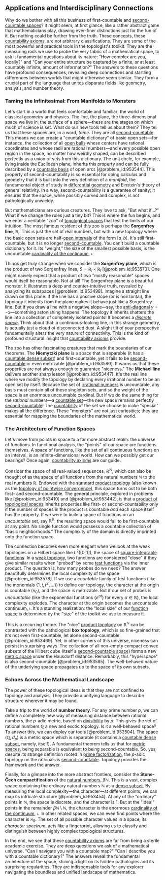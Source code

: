 ## Applications and Interdisciplinary Connections

Why do we bother with all this business of first-countable and [second-countable spaces](@article_id:150774)? It might seem, at first glance, like a rather abstract game that mathematicians play, drawing ever-finer distinctions just for the fun of it. But nothing could be further from the truth. These concepts, these [countability axioms](@article_id:151913), are not arbitrary classifications. They are some of the most powerful and practical tools in the topologist's toolkit. They are the measuring rods we use to probe the very fabric of a mathematical space, to ask it fundamental questions about its nature: "How complex are you, locally?" and "Can your entire structure be captured by a finite, or at least countably infinite, amount of information?" The answers to these questions have profound consequences, revealing deep connections and startling differences between worlds that might otherwise seem similar. They form a crucial part of the language that unites disparate fields like geometry, analysis, and number theory.

### Taming the Infinitesimal: From Manifolds to Monsters

Let's start in a world that feels comfortable and familiar: the world of classical geometry and physics. The line, the plane, the three-dimensional space we live in, the surface of a sphere—these are the stages on which much of science is set. What do our new tools tell us about them? They tell us that these spaces are, in a word, *tame*. They are all [second-countable](@article_id:151241). This means we can create a "countable dictionary" of basic open sets—for instance, the collection of all [open balls](@article_id:143174) whose centers have rational coordinates and whose radii are rational numbers—and every possible open region in the space, no matter how weirdly shaped, can be described perfectly as a union of sets from this dictionary. The unit circle, for example, living inside the Euclidean plane, inherits this property and can be fully described by a [countable basis](@article_id:154784) of open arcs [@problem_id:953544]. This property of second-countability is so essential for doing calculus and geometry that it is built into the very definition of a *manifold*, the fundamental object of study in [differential geometry](@article_id:145324) and Einstein's theory of general relativity. In a way, second-countability is a guarantee of sanity; it ensures that the space, while possibly curved and complex, is not pathologically unwieldy.

But mathematicians are curious creatures. They love to ask, "But what if...?" What if we change the rules just a tiny bit? This is where the fun begins, and we enter a veritable "zoo" of [topological spaces](@article_id:154562) that test the limits of our intuition. The most famous resident of this zoo is perhaps the **Sorgenfrey line**, $\mathbb{R}_l$. This is just the set of real numbers, but with a new topology where the basic open sets are half-[open intervals](@article_id:157083) of the form $[a, b)$. It's still first-countable, but it is no longer [second-countable](@article_id:151241). You can't build a countable dictionary for it. Its "weight," the size of the smallest possible basis, is the uncountable [cardinality of the continuum](@article_id:144431), $\mathfrak{c}$.

Things get truly strange when we consider the **Sorgenfrey plane**, which is the product of two Sorgenfrey lines, $S = \mathbb{R}_l \times \mathbb{R}_l$ [@problem_id:953573]. One might naively expect that a product of two "mostly reasonable" spaces would itself be reasonable. Not at all! The Sorgenfrey plane is a beautiful monster. It illustrates a deep and counter-intuitive truth, revealed by analyzing its subspaces [@problem_id:953498]. Imagine a straight line drawn on this plane. If the line has a positive slope (or is horizontal), the topology it inherits from the plane makes it behave just like a Sorgenfrey line. But if you draw a line with a negative slope—say, the [anti-diagonal](@article_id:155426) $y=-x$—something astonishing happens. The topology it inherits shatters the line into a collection of completely isolated points! It becomes a *[discrete space](@article_id:155191)*. Think about that: a continuous-looking line, in this strange geometry, is actually just a cloud of disconnected dust. A slight tilt of your perspective fundamentally alters the very nature of connectivity. This is the kind of profound structural insight that [countability axioms](@article_id:151913) provide.

The zoo has other fascinating creatures that mark the boundaries of our theorems. The **Niemytzki plane** is a space that is separable (it has a [countable dense subset](@article_id:147176)) and first-countable, yet it fails to be [second-countable](@article_id:151241) or even metrizable [@problem_id:953580]. It warns us that these properties are not always enough to guarantee "niceness." The **Michael line** delivers another sharp lesson [@problem_id:953447]. It's the real line where we modify the topology by declaring every irrational number to be an open set by itself. Because the set of [irrational numbers](@article_id:157826) is uncountable, any basis must contain all of these singleton sets, and so the weight of the space is an enormous uncountable cardinal. But if we do the same thing for the *rational* numbers—a [countable set](@article_id:139724)—the new space remains perfectly [second-countable](@article_id:151241)! The [countability](@article_id:148006) of the set we choose to make "special" makes all the difference. These "monsters" are not just curiosities; they are essential for mapping the boundaries of the mathematical world.

### The Architecture of Function Spaces

Let's move from points in space to a far more abstract realm: the universe of functions. In functional analysis, the "points" of our space are functions themselves. A space of functions, like the set of all continuous functions on an interval, is an infinite-dimensional world. How can we possibly get our bearings? Once again, [countability axioms](@article_id:151913) are our guide.

Consider the space of all real-valued sequences, $\mathbb{R}^\mathbb{N}$, which can also be thought of as the space of all functions from the natural numbers $\mathbb{N}$ to the real numbers $\mathbb{R}$. Endowed with the standard [product topology](@article_id:154292) (also known as the [topology of pointwise convergence](@article_id:151898)), this space turns out to be both first- and second-countable. The general principle, explored in problems like [@problem_id:953410] and [@problem_id:953442], is that a [product of topological spaces](@article_id:152104) inherits properties like first- or second-countability only if the number of spaces in the product is countable *and* each space itself has the property. If we were to build a space of functions on an *uncountable* set, say $\mathbb{R}^\mathbb{R}$, the resulting space would fail to be first-countable at any point. No single function would possess a countable collection of "basic neighborhoods." The complexity of the domain is directly imprinted onto the function space.

The connection becomes even more elegant when we look at the weak topologies on a Hilbert space like $L^2([0,1])$, the space of [square-integrable functions](@article_id:199822). In a [weak topology](@article_id:153858), two functions are considered "close" if they give similar results when "probed" by some [test functions](@article_id:166095) via the inner product. The question is, how many probes do we need? The answer beautifully determines the local complexity of the space [@problem_id:953578]. If we use a *countable* family of test functions (like the monomials $\{1, t, t^2, \dots\}$) to define our topology, the character at the origin is countable ($\aleph_0$), and the space is metrizable. But if our set of probes is *uncountable* (like the exponential functions $\{e^{\alpha t}\}$ for every $\alpha \in \mathbb{R}$), the local complexity explodes. The character at the origin becomes the uncountable continuum, $\mathfrak{c}$. It's a stunning realization: the "local size" of our [function space](@article_id:136396) is determined by the "size" of the toolkit we use to measure it.

This is a recurring theme. The "nice" [product topology](@article_id:154292) on $\mathbb{R}^\mathbb{N}$ can be contrasted with the pathological **box topology**, which is so fine-grained that it's not even first-countable, let alone second-countable [@problem_id:953469]. Yet, in other corners of this universe, niceness can persist in surprising ways. The collection of all non-empty compact convex subsets of the Hilbert cube (itself a [second-countable space](@article_id:141460)) forms a new [metric space](@article_id:145418) under the Hausdorff distance. Remarkably, this "hyperspace" is also second-countable [@problem_id:953585]. The well-behaved nature of the underlying space propagates up to the space of its own subsets.

### Echoes Across the Mathematical Landscape

The power of these topological ideas is that they are not confined to topology and analysis. They provide a unifying language to describe structure wherever it may be found.

Take a trip to the world of **number theory**. For any prime number $p$, we can define a completely new way of measuring distance between rational numbers, the $p$-adic metric, based on [divisibility](@article_id:190408) by $p$. This gives the set of rational numbers $\mathbb{Q}$ a new and exotic topology. Is it a well-behaved space? To answer this, we can deploy our tools [@problem_id:953504]. The space $(\mathbb{Q}, d_p)$ is a metric space which is separable (it contains a [countable dense subset](@article_id:147176), namely, itself). A fundamental theorem tells us that for [metric spaces](@article_id:138366), being separable is equivalent to being second-countable. So, yes, despite its strange definition rooted in [prime factorization](@article_id:151564), the $p$-adic topology on the rationals is [second-countable](@article_id:151241). Topology provides the framework and the answer.

Finally, for a glimpse into the more abstract frontiers, consider the **Stone-Čech compactification** of the [natural numbers](@article_id:635522), $\beta\mathbb{N}$. This is a vast, complex space containing the ordinary natural numbers $\mathbb{N}$ as a [dense subset](@article_id:150014). By measuring the local complexity—the character—at different points, we can map its intricate structure [@problem_id:953454]. At any of the "ordinary" points in $\mathbb{N}$, the space is discrete, and the character is 1. But at the "ideal" points in the remainder $\beta\mathbb{N} \setminus \mathbb{N}$, the character is the enormous [cardinality of the continuum](@article_id:144431), $\mathfrak{c}$. In other related spaces, we can even find points where the character is $\aleph_0$. The set of all possible character values in a space, its *character spectrum*, acts like a fingerprint, allowing us to classify and distinguish between highly complex topological structures.

In the end, we see that these [countability axioms](@article_id:151913) are far from being a sterile academic exercise. They are deep questions we ask of a mathematical universe. "Can I navigate you with a countable map?" "Can I describe you with a countable dictionary?" The answers reveal the fundamental architecture of the space, shining a light on its hidden pathologies and its surprising regularities. They are indispensable tools for any explorer navigating the boundless and unified landscape of mathematics.